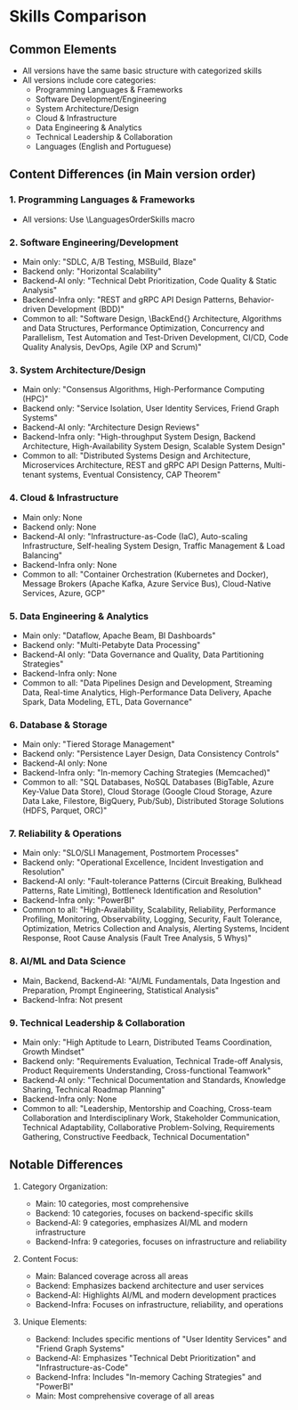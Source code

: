 # Skills Comparison

## Common Elements
- All versions have the same basic structure with categorized skills
- All versions include core categories:
  - Programming Languages & Frameworks
  - Software Development/Engineering
  - System Architecture/Design
  - Cloud & Infrastructure
  - Data Engineering & Analytics
  - Technical Leadership & Collaboration
  - Languages (English and Portuguese)

## Content Differences (in Main version order)

### 1. Programming Languages & Frameworks
- All versions: Use \LanguagesOrderSkills macro

### 2. Software Engineering/Development
- Main only: "SDLC, A/B Testing, MSBuild, Blaze"
- Backend only: "Horizontal Scalability"
- Backend-AI only: "Technical Debt Prioritization, Code Quality & Static Analysis"
- Backend-Infra only: "REST and gRPC API Design Patterns, Behavior-driven Development (BDD)"
- Common to all: "Software Design, \BackEnd{} Architecture, Algorithms and Data Structures, Performance Optimization, Concurrency and Parallelism, Test Automation and Test-Driven Development, CI/CD, Code Quality Analysis, DevOps, Agile (XP and Scrum)"

### 3. System Architecture/Design
- Main only: "Consensus Algorithms, High-Performance Computing (HPC)"
- Backend only: "Service Isolation, User Identity Services, Friend Graph Systems"
- Backend-AI only: "Architecture Design Reviews"
- Backend-Infra only: "High-throughput System Design, Backend Architecture, High-Availability System Design, Scalable System Design"
- Common to all: "Distributed Systems Design and Architecture, Microservices Architecture, REST and gRPC API Design Patterns, Multi-tenant systems, Eventual Consistency, CAP Theorem"

### 4. Cloud & Infrastructure
- Main only: None
- Backend only: None
- Backend-AI only: "Infrastructure-as-Code (IaC), Auto-scaling Infrastructure, Self-healing System Design, Traffic Management & Load Balancing"
- Backend-Infra only: None
- Common to all: "Container Orchestration (Kubernetes and Docker), Message Brokers (Apache Kafka, Azure Service Bus), Cloud-Native Services, Azure, GCP"

### 5. Data Engineering & Analytics
- Main only: "Dataflow, Apache Beam, BI Dashboards"
- Backend only: "Multi-Petabyte Data Processing"
- Backend-AI only: "Data Governance and Quality, Data Partitioning Strategies"
- Backend-Infra only: None
- Common to all: "Data Pipelines Design and Development, Streaming Data, Real-time Analytics, High-Performance Data Delivery, Apache Spark, Data Modeling, ETL, Data Governance"

### 6. Database & Storage
- Main only: "Tiered Storage Management"
- Backend only: "Persistence Layer Design, Data Consistency Controls"
- Backend-AI only: None
- Backend-Infra only: "In-memory Caching Strategies (Memcached)"
- Common to all: "SQL Databases, NoSQL Databases (BigTable, Azure Key-Value Data Store), Cloud Storage (Google Cloud Storage, Azure Data Lake, Filestore, BigQuery, Pub/Sub), Distributed Storage Solutions (HDFS, Parquet, ORC)"

### 7. Reliability & Operations
- Main only: "SLO/SLI Management, Postmortem Processes"
- Backend only: "Operational Excellence, Incident Investigation and Resolution"
- Backend-AI only: "Fault-tolerance Patterns (Circuit Breaking, Bulkhead Patterns, Rate Limiting), Bottleneck Identification and Resolution"
- Backend-Infra only: "PowerBI"
- Common to all: "High-Availability, Scalability, Reliability, Performance Profiling, Monitoring, Observability, Logging, Security, Fault Tolerance, Optimization, Metrics Collection and Analysis, Alerting Systems, Incident Response, Root Cause Analysis (Fault Tree Analysis, 5 Whys)"

### 8. AI/ML and Data Science
- Main, Backend, Backend-AI: "AI/ML Fundamentals, Data Ingestion and Preparation, Prompt Engineering, Statistical Analysis"
- Backend-Infra: Not present

### 9. Technical Leadership & Collaboration
- Main only: "High Aptitude to Learn, Distributed Teams Coordination, Growth Mindset"
- Backend only: "Requirements Evaluation, Technical Trade-off Analysis, Product Requirements Understanding, Cross-functional Teamwork"
- Backend-AI only: "Technical Documentation and Standards, Knowledge Sharing, Technical Roadmap Planning"
- Backend-Infra only: None
- Common to all: "Leadership, Mentorship and Coaching, Cross-team Collaboration and Interdisciplinary Work, Stakeholder Communication, Technical Adaptability, Collaborative Problem-Solving, Requirements Gathering, Constructive Feedback, Technical Documentation"

## Notable Differences
1. Category Organization:
   - Main: 10 categories, most comprehensive
   - Backend: 10 categories, focuses on backend-specific skills
   - Backend-AI: 9 categories, emphasizes AI/ML and modern infrastructure
   - Backend-Infra: 9 categories, focuses on infrastructure and reliability

2. Content Focus:
   - Main: Balanced coverage across all areas
   - Backend: Emphasizes backend architecture and user services
   - Backend-AI: Highlights AI/ML and modern development practices
   - Backend-Infra: Focuses on infrastructure, reliability, and operations

3. Unique Elements:
   - Backend: Includes specific mentions of "User Identity Services" and "Friend Graph Systems"
   - Backend-AI: Emphasizes "Technical Debt Prioritization" and "Infrastructure-as-Code"
   - Backend-Infra: Includes "In-memory Caching Strategies" and "PowerBI"
   - Main: Most comprehensive coverage of all areas 